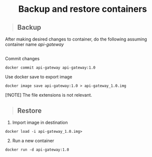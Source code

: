 <h1 align="center"> Backup and restore containers </h1>

> <h2>Backup</h2>

After making desired changes to container, do the following assuming container name *api-gateway*
##
Commit changes
```
docker commit api-gateway api-gateway:1.0
```

Use docker save to export image
```
docker image save api-gateway:1.0 > api-gateway_1.0.img
```

[!NOTE]
The file extensions is not relevant.


> <h2>Restore</h2>

1. Import image in destination

```
docker load -i api-gateway_1.0.img>
```

2. Run a new container

```
docker run -d api-gateway:1.0
```

